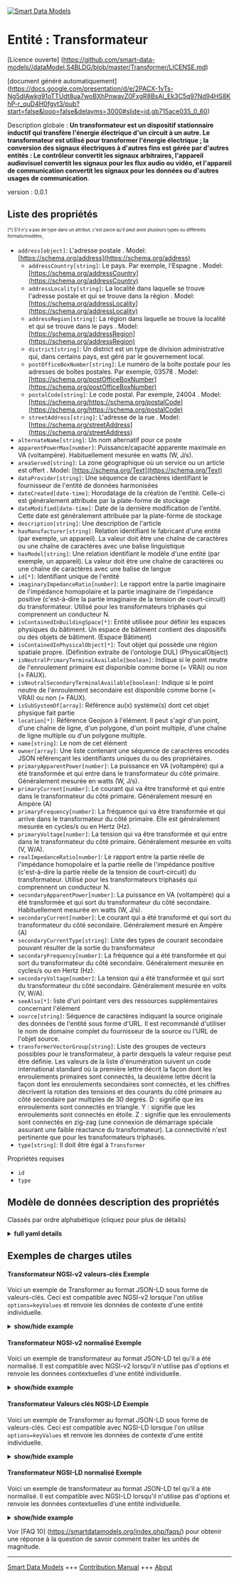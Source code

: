 <!-- 10-Header -->    
[![Smart Data Models](https://smartdatamodels.org/wp-content/uploads/2022/01/SmartDataModels_logo.png "Logo")](https://smartdatamodels.org)    
Entité : Transformateur    
=======================<!-- /10-Header -->    
<!-- 15-License -->    
[Licence ouverte] (https://github.com/smart-data-models//dataModel.S4BLDG/blob/master/Transformer/LICENSE.md)    
[document généré automatiquement] (https://docs.google.com/presentation/d/e/2PACX-1vTs-Ng5dIAwkg91oTTUdt8ua7woBXhPnwavZ0FxgR8BsAI_Ek3C5q97Nd94HS8KhP-r_quD4H0fgyt3/pub?start=false&loop=false&delayms=3000#slide=id.gb715ace035_0_60)    
<!-- /15-License -->    
<!-- 20-Description -->    
Description globale : **Un transformateur est un dispositif stationnaire inductif qui transfère l'énergie électrique d'un circuit à un autre.  Le transformateur est utilisé pour transformer l'énergie électrique ; la conversion des signaux électriques à d'autres fins est gérée par d'autres entités : Le contrôleur convertit les signaux arbitraires, l'appareil audiovisuel convertit les signaux pour les flux audio ou vidéo, et l'appareil de communication convertit les signaux pour les données ou d'autres usages de communication**.    
version : 0.0.1    
<!-- /20-Description -->    
<!-- 30-PropertiesList -->    
## Liste des propriétés    
<sup><sub>[*] S'il n'y a pas de type dans un attribut, c'est parce qu'il peut avoir plusieurs types ou différents formats/modèles</sub></sup>.    
- `address[object]`: L'adresse postale  . Model: [https://schema.org/address](https://schema.org/address)	- `addressCountry[string]`: Le pays. Par exemple, l'Espagne  . Model: [https://schema.org/addressCountry](https://schema.org/addressCountry)    
	- `addressLocality[string]`: La localité dans laquelle se trouve l'adresse postale et qui se trouve dans la région  . Model: [https://schema.org/addressLocality](https://schema.org/addressLocality)    
	- `addressRegion[string]`: La région dans laquelle se trouve la localité et qui se trouve dans le pays  . Model: [https://schema.org/addressRegion](https://schema.org/addressRegion)    
	- `district[string]`: Un district est un type de division administrative qui, dans certains pays, est géré par le gouvernement local.      
	- `postOfficeBoxNumber[string]`: Le numéro de la boîte postale pour les adresses de boîtes postales. Par exemple, 03578  . Model: [https://schema.org/postOfficeBoxNumber](https://schema.org/postOfficeBoxNumber)    
	- `postalCode[string]`: Le code postal. Par exemple, 24004  . Model: [https://schema.org/https://schema.org/postalCode](https://schema.org/https://schema.org/postalCode)    
	- `streetAddress[string]`: L'adresse de la rue  . Model: [https://schema.org/streetAddress](https://schema.org/streetAddress)    
- `alternateName[string]`: Un nom alternatif pour ce poste  - `apparentPowerMax[number]`: Puissance/capacité apparente maximale en VA (voltampère). Habituellement mesurée en watts (W, J/s).  - `areaServed[string]`: La zone géographique où un service ou un article est offert  . Model: [https://schema.org/Text](https://schema.org/Text)- `dataProvider[string]`: Une séquence de caractères identifiant le fournisseur de l'entité de données harmonisées  - `dateCreated[date-time]`: Horodatage de la création de l'entité. Celle-ci est généralement attribuée par la plate-forme de stockage  - `dateModified[date-time]`: Date de la dernière modification de l'entité. Cette date est généralement attribuée par la plate-forme de stockage  - `description[string]`: Une description de l'article  - `hasManufacturer[string]`: Relation identifiant le fabricant d'une entité (par exemple, un appareil). La valeur doit être une chaîne de caractères ou une chaîne de caractères avec une balise linguistique  - `hasModel[string]`: Une relation identifiant le modèle d'une entité (par exemple, un appareil). La valeur doit être une chaîne de caractères ou une chaîne de caractères avec une balise de langue  - `id[*]`: Identifiant unique de l'entité  - `imaginaryImpedanceRatio[number]`: Le rapport entre la partie imaginaire de l'impédance homopolaire et la partie imaginaire de l'impédance positive (c'est-à-dire la partie imaginaire de la tension de court-circuit) du transformateur. Utilisé pour les transformateurs triphasés qui comprennent un conducteur N.  - `isContainedInBuildingSpace[*]`: Entité utilisée pour définir les espaces physiques du bâtiment. Un espace de bâtiment contient des dispositifs ou des objets de bâtiment. (Espace Bâtiment)  - `isContainedInPhysicalObject[*]`: Tout objet qui possède une région spatiale propre.  (Définition extraite de l'ontologie DUL) (PhysicalObject)  - `isNeutralPrimaryTerminalAvailable[boolean]`: Indique si le point neutre de l'enroulement primaire est disponible comme borne (= VRAI) ou non (= FAUX).  - `isNeutralSecondaryTerminalAvailable[boolean]`: Indique si le point neutre de l'enroulement secondaire est disponible comme borne (= VRAI) ou non (= FAUX).  - `isSubSystemOf[array]`: Référence au(x) système(s) dont cet objet physique fait partie  - `location[*]`: Référence Geojson à l'élément. Il peut s'agir d'un point, d'une chaîne de ligne, d'un polygone, d'un point multiple, d'une chaîne de ligne multiple ou d'un polygone multiple.  - `name[string]`: Le nom de cet élément  - `owner[array]`: Une liste contenant une séquence de caractères encodés JSON référençant les identifiants uniques du ou des propriétaires.  - `primaryApparentPower[number]`: La puissance en VA (voltampère) qui a été transformée et qui entre dans le transformateur du côté primaire. Généralement mesurée en watts (W, J/s).  - `primaryCurrent[number]`: Le courant qui va être transformé et qui entre dans le transformateur du côté primaire. Généralement mesuré en Ampère (A)  - `primaryFrequency[number]`: La fréquence qui va être transformée et qui arrive dans le transformateur du côté primaire. Elle est généralement mesurée en cycles/s ou en Hertz (Hz).  - `primaryVoltage[number]`: La tension qui va être transformée et qui entre dans le transformateur du côté primaire. Généralement mesurée en volts (V, W/A).  - `realImpedanceRatio[number]`: Le rapport entre la partie réelle de l'impédance homopolaire et la partie réelle de l'impédance positive (c'est-à-dire la partie réelle de la tension de court-circuit) du transformateur. Utilisé pour les transformateurs triphasés qui comprennent un conducteur N.  - `secondaryApparentPower[number]`: La puissance en VA (voltampère) qui a été transformée et qui sort du transformateur du côté secondaire. Habituellement mesurée en watts (W, J/s).  - `secondaryCurrent[number]`: Le courant qui a été transformé et qui sort du transformateur du côté secondaire. Généralement mesuré en Ampère (A)  - `secondaryCurrentType[string]`: Liste des types de courant secondaire pouvant résulter de la sortie du transformateur  - `secondaryFrequency[number]`: La fréquence qui a été transformée et qui sort du transformateur du côté secondaire. Généralement mesurée en cycles/s ou en Hertz (Hz).  - `secondaryVoltage[number]`: La tension qui a été transformée et qui sort du transformateur du côté secondaire. Généralement mesurée en volts (V, W/A).  - `seeAlso[*]`: liste d'uri pointant vers des ressources supplémentaires concernant l'élément  - `source[string]`: Séquence de caractères indiquant la source originale des données de l'entité sous forme d'URL. Il est recommandé d'utiliser le nom de domaine complet du fournisseur de la source ou l'URL de l'objet source.  - `transformerVectorGroup[string]`: Liste des groupes de vecteurs possibles pour le transformateur, à partir desquels la valeur requise peut être définie. Les valeurs de la liste d'énumération suivent un code international standard où la première lettre décrit la façon dont les enroulements primaires sont connectés, la deuxième lettre décrit la façon dont les enroulements secondaires sont connectés, et les chiffres décrivent la rotation des tensions et des courants du côté primaire au côté secondaire par multiples de 30 degrés. D : signifie que les enroulements sont connectés en triangle. Y : signifie que les enroulements sont connectés en étoile. Z : signifie que les enroulements sont connectés en zig-zag (une connexion de démarrage spéciale assurant une faible réactance du transformateur). La connectivité n'est pertinente que pour les transformateurs triphasés.  - `type[string]`: Il doit être égal à `Transformer`  <!-- /30-PropertiesList -->    
<!-- 35-RequiredProperties -->    
Propriétés requises    
- `id`  - `type`  <!-- /35-RequiredProperties -->    
<!-- 40-RequiredProperties -->    
<!-- /40-RequiredProperties -->    
<!-- 50-DataModelHeader -->    
## Modèle de données description des propriétés    
Classés par ordre alphabétique (cliquez pour plus de détails)    
<!-- /50-DataModelHeader -->    
<!-- 60-ModelYaml -->    
<details><summary><strong>full yaml details</strong></summary>      
```yaml    
Transformer:      
  description: 'A transformer is an inductive stationary device that transfers electrical energy from one circuit to another.  Transformer is used to transform electric power; conversion of electric signals for other purposes is handled at other entities: Controller converts arbitrary signals, AudioVisualAppliance converts signals for audio or video streams, and CommunicationsAppliance converts signals for data or other communications usage.'      
  properties:      
    address:      
      description: The mailing address      
      properties:      
        addressCountry:      
          description: 'The country. For example, Spain'      
          type: string      
          x-ngsi:      
            model: https://schema.org/addressCountry      
            type: Property      
        addressLocality:      
          description: 'The locality in which the street address is, and which is in the region'      
          type: string      
          x-ngsi:      
            model: https://schema.org/addressLocality      
            type: Property      
        addressRegion:      
          description: 'The region in which the locality is, and which is in the country'      
          type: string      
          x-ngsi:      
            model: https://schema.org/addressRegion      
            type: Property      
        district:      
          description: 'A district is a type of administrative division that, in some countries, is managed by the local government'      
          type: string      
          x-ngsi:      
            type: Property      
        postOfficeBoxNumber:      
          description: 'The post office box number for PO box addresses. For example, 03578'      
          type: string      
          x-ngsi:      
            model: https://schema.org/postOfficeBoxNumber      
            type: Property      
        postalCode:      
          description: 'The postal code. For example, 24004'      
          type: string      
          x-ngsi:      
            model: https://schema.org/https://schema.org/postalCode      
            type: Property      
        streetAddress:      
          description: The street address      
          type: string      
          x-ngsi:      
            model: https://schema.org/streetAddress      
            type: Property      
        streetNr:      
          description: Number identifying a specific property on a public street      
          type: string      
          x-ngsi:      
            type: Property      
      type: object      
      x-ngsi:      
        model: https://schema.org/address      
        type: Property      
    alternateName:      
      description: An alternative name for this item      
      type: string      
      x-ngsi:      
        type: Property      
    apparentPowerMax:      
      description: 'Maximum apparent power/capacity in VA (volt ampere). Usually measured in Watts (W, J/s)'      
      type: number      
      x-ngsi:      
        type: Property      
    areaServed:      
      description: The geographic area where a service or offered item is provided      
      type: string      
      x-ngsi:      
        model: https://schema.org/Text      
        type: Property      
    dataProvider:      
      description: A sequence of characters identifying the provider of the harmonised data entity      
      type: string      
      x-ngsi:      
        type: Property      
    dateCreated:      
      description: Entity creation timestamp. This will usually be allocated by the storage platform      
      format: date-time      
      type: string      
      x-ngsi:      
        type: Property      
    dateModified:      
      description: Timestamp of the last modification of the entity. This will usually be allocated by the storage platform      
      format: date-time      
      type: string      
      x-ngsi:      
        type: Property      
    description:      
      description: A description of this item      
      type: string      
      x-ngsi:      
        type: Property      
    hasManufacturer:      
      description: 'A relationship identifying the manufacturer of an entity (e.g., device). The value is expected to be a string or a string with language tag'      
      type: string      
      x-ngsi:      
        type: Property      
    hasModel:      
      description: 'A relationship identifying the model of an entity (e.g., device). The value is expected to be a string or a string with language tag'      
      type: string      
      x-ngsi:      
        type: Property      
    id:      
      anyOf:      
        - description: Identifier format of any NGSI entity      
          maxLength: 256      
          minLength: 1      
          pattern: ^[\w\-\.\{\}\$\+\*\[\]`|~^@!,:\\]+$      
          type: string      
          x-ngsi:      
            type: Property      
        - description: Identifier format of any NGSI entity      
          format: uri      
          type: string      
          x-ngsi:      
            type: Property      
      description: Unique identifier of the entity      
      x-ngsi:      
        type: Property      
    imaginaryImpedanceRatio:      
      description: The ratio between the imaginary part of the zero sequence impedance and the imaginary part of the positive impedance (i.e. imaginary part of the short-circuit voltage) of the transformer. Used for three-phase transformer which includes a N-conductor      
      type: number      
      x-ngsi:      
        type: Property      
    isContainedInBuildingSpace:      
      anyOf:      
        - description: Identifier format of any NGSI entity      
          maxLength: 256      
          minLength: 1      
          pattern: ^[\w\-\.\{\}\$\+\*\[\]`|~^@!,:\\]+$      
          type: string      
          x-ngsi:      
            type: Property      
        - description: Identifier format of any NGSI entity      
          format: uri      
          type: string      
          x-ngsi:      
            type: Property      
      description: An entity used to define the physical spaces of the building. A building space contains devices or building objects. (BuildingSpace)      
      x-ngsi:      
        type: Property      
    isContainedInPhysicalObject:      
      anyOf:      
        - description: Identifier format of any NGSI entity      
          maxLength: 256      
          minLength: 1      
          pattern: ^[\w\-\.\{\}\$\+\*\[\]`|~^@!,:\\]+$      
          type: string      
          x-ngsi:      
            type: Property      
        - description: Identifier format of any NGSI entity      
          format: uri      
          type: string      
          x-ngsi:      
            type: Property      
      description: Any Object that has a proper space region.  (Definition extracted from DUL ontology) (PhysicalObject)      
      x-ngsi:      
        type: Property      
    isNeutralPrimaryTerminalAvailable:      
      description: An indication of whether the neutral point of the primary winding is available as a terminal (=TRUE) or not (= FALSE)      
      type: boolean      
      x-ngsi:      
        type: Property      
    isNeutralSecondaryTerminalAvailable:      
      description: An indication of whether the neutral point of the secondary winding is available as a terminal (=TRUE) or not (= FALSE)      
      type: boolean      
      x-ngsi:      
        type: Property      
    isSubSystemOf:      
      description: A reference to a system(s) that this Physical Object is part of      
      items:      
        anyOf:      
          - description: Identifier format of any NGSI entity      
            maxLength: 256      
            minLength: 1      
            pattern: ^[\w\-\.\{\}\$\+\*\[\]`|~^@!,:\\]+$      
            type: string      
            x-ngsi:      
              type: Property      
          - description: Identifier format of any NGSI entity      
            format: uri      
            type: string      
            x-ngsi:      
              type: Property      
        description: Unique identifier of the entity      
        x-ngsi:      
          type: Property      
      type: array      
      x-ngsi:      
        type: Relationship      
    location:      
      description: 'Geojson reference to the item. It can be Point, LineString, Polygon, MultiPoint, MultiLineString or MultiPolygon'      
      oneOf:      
        - description: Geojson reference to the item. Point      
          properties:      
            bbox:      
              items:      
                type: number      
              minItems: 4      
              type: array      
            coordinates:      
              items:      
                type: number      
              minItems: 2      
              type: array      
            type:      
              enum:      
                - Point      
              type: string      
          required:      
            - type      
            - coordinates      
          title: GeoJSON Point      
          type: object      
          x-ngsi:      
            type: GeoProperty      
        - description: Geojson reference to the item. LineString      
          properties:      
            bbox:      
              items:      
                type: number      
              minItems: 4      
              type: array      
            coordinates:      
              items:      
                items:      
                  type: number      
                minItems: 2      
                type: array      
              minItems: 2      
              type: array      
            type:      
              enum:      
                - LineString      
              type: string      
          required:      
            - type      
            - coordinates      
          title: GeoJSON LineString      
          type: object      
          x-ngsi:      
            type: GeoProperty      
        - description: Geojson reference to the item. Polygon      
          properties:      
            bbox:      
              items:      
                type: number      
              minItems: 4      
              type: array      
            coordinates:      
              items:      
                items:      
                  items:      
                    type: number      
                  minItems: 2      
                  type: array      
                minItems: 4      
                type: array      
              type: array      
            type:      
              enum:      
                - Polygon      
              type: string      
          required:      
            - type      
            - coordinates      
          title: GeoJSON Polygon      
          type: object      
          x-ngsi:      
            type: GeoProperty      
        - description: Geojson reference to the item. MultiPoint      
          properties:      
            bbox:      
              items:      
                type: number      
              minItems: 4      
              type: array      
            coordinates:      
              items:      
                items:      
                  type: number      
                minItems: 2      
                type: array      
              type: array      
            type:      
              enum:      
                - MultiPoint      
              type: string      
          required:      
            - type      
            - coordinates      
          title: GeoJSON MultiPoint      
          type: object      
          x-ngsi:      
            type: GeoProperty      
        - description: Geojson reference to the item. MultiLineString      
          properties:      
            bbox:      
              items:      
                type: number      
              minItems: 4      
              type: array      
            coordinates:      
              items:      
                items:      
                  items:      
                    type: number      
                  minItems: 2      
                  type: array      
                minItems: 2      
                type: array      
              type: array      
            type:      
              enum:      
                - MultiLineString      
              type: string      
          required:      
            - type      
            - coordinates      
          title: GeoJSON MultiLineString      
          type: object      
          x-ngsi:      
            type: GeoProperty      
        - description: Geojson reference to the item. MultiLineString      
          properties:      
            bbox:      
              items:      
                type: number      
              minItems: 4      
              type: array      
            coordinates:      
              items:      
                items:      
                  items:      
                    items:      
                      type: number      
                    minItems: 2      
                    type: array      
                  minItems: 4      
                  type: array      
                type: array      
              type: array      
            type:      
              enum:      
                - MultiPolygon      
              type: string      
          required:      
            - type      
            - coordinates      
          title: GeoJSON MultiPolygon      
          type: object      
          x-ngsi:      
            type: GeoProperty      
      x-ngsi:      
        type: GeoProperty      
    name:      
      description: The name of this item      
      type: string      
      x-ngsi:      
        type: Property      
    owner:      
      description: A List containing a JSON encoded sequence of characters referencing the unique Ids of the owner(s)      
      items:      
        anyOf:      
          - description: Identifier format of any NGSI entity      
            maxLength: 256      
            minLength: 1      
            pattern: ^[\w\-\.\{\}\$\+\*\[\]`|~^@!,:\\]+$      
            type: string      
            x-ngsi:      
              type: Property      
          - description: Identifier format of any NGSI entity      
            format: uri      
            type: string      
            x-ngsi:      
              type: Property      
        description: Unique identifier of the entity      
        x-ngsi:      
          type: Property      
      type: array      
      x-ngsi:      
        type: Property      
    primaryApparentPower:      
      description: 'The power in VA (volt ampere) that has been transformed and that runs into the transformer on the primary side. Usually measured in Watts (W, J/s)'      
      type: number      
      x-ngsi:      
        type: Property      
    primaryCurrent:      
      description: The current that is going to be transformed and that runs into the transformer on the primary side. Usually measured in Ampere (A)      
      type: number      
      x-ngsi:      
        type: Property      
    primaryFrequency:      
      description: The frequency that is going to be transformed and that runs into the transformer on the primary side. Usually measured in cycles/s or Hertz (Hz)      
      type: number      
      x-ngsi:      
        type: Property      
    primaryVoltage:      
      description: 'The voltage that is going to be transformed and that runs into the transformer on the primary side. Usually measured in Volts (V, W/A)'      
      type: number      
      x-ngsi:      
        type: Property      
    realImpedanceRatio:      
      description: The ratio between the real part of the zero sequence impedance and the real part of the positive impedance (i.e. real part of the short-circuit voltage) of the transformer. Used for three-phase transformer which includes a N-conductor      
      type: number      
      x-ngsi:      
        type: Property      
    secondaryApparentPower:      
      description: 'The power in VA (volt ampere) that has been transformed and is running out of the transformer on the secondary side. Usually measured in Watts (W, J/s)'      
      type: number      
      x-ngsi:      
        type: Property      
    secondaryCurrent:      
      description: The current that has been transformed and is running out of the transformer on the secondary side. Usually measured in Ampere (A)      
      type: number      
      x-ngsi:      
        type: Property      
    secondaryCurrentType:      
      description: A list of the secondary current types that can result from transformer output      
      type: string      
      x-ngsi:      
        type: Property      
    secondaryFrequency:      
      description: The frequency that has been transformed and is running out of the transformer on the secondary side. Usually measured in cycles/s or Hertz (Hz)      
      type: number      
      x-ngsi:      
        type: Property      
    secondaryVoltage:      
      description: 'The voltage that has been transformed and is running out of the transformer on the secondary side. Usually measured in Volts (V, W/A)'      
      type: number      
      x-ngsi:      
        type: Property      
    seeAlso:      
      description: list of uri pointing to additional resources about the item      
      oneOf:      
        - items:      
            format: uri      
            type: string      
          minItems: 1      
          type: array      
        - format: uri      
          type: string      
      x-ngsi:      
        type: Property      
    source:      
      description: 'A sequence of characters giving the original source of the entity data as a URL. Recommended to be the fully qualified domain name of the source provider, or the URL to the source object'      
      type: string      
      x-ngsi:      
        type: Property      
    transformerVectorGroup:      
      description: 'List of the possible vector groups for the transformer from which that required may be set. Values in the enumeration list follow a standard international code where the first letter describes how the primary windings are connected, the second letter describes how the secondary windings are connected, and the numbers describe the rotation of voltages and currents from the primary to the secondary side in multiples of 30 degrees. D: means that the windings are delta-connected. Y: means that the windings are star-connected. Z: means that the windings are zig-zag connected (a special start-connected providing low reactance of the transformer). The connectivity is only relevant for three-phase transformers'      
      type: string      
      x-ngsi:      
        type: Property      
    type:      
      description: It must be equal to `Transformer`      
      enum:      
        - Transformer      
      type: string      
      x-ngsi:      
        type: Property      
  required:      
    - id      
    - type      
  type: object      
  x-derived-from: "https://saref.etsi.org/saref4bldg/v1.1.2/#s4bldg:Transformer"      
  x-disclaimer: 'Redistribution and use in source and binary forms, with or without modification, are permitted  provided that the license conditions are met. Copyleft (c) 2022 Contributors to Smart Data Models Program'      
  x-license-url: https://github.com/smart-data-models/dataModel.S4BLDG/blob/master/Transformer/LICENSE.md      
  x-model-schema: https://smart-data-models.github.com/dataModel.SAREF4BLDG/Transformer/schema.json      
  x-model-tags: SAREF Transformer      
  x-version: 0.0.1      
```    
</details>      
<!-- /60-ModelYaml -->    
<!-- 70-MiddleNotes -->    
<!-- /70-MiddleNotes -->    
<!-- 80-Examples -->    
## Exemples de charges utiles    
#### Transformateur NGSI-v2 valeurs-clés Exemple    
Voici un exemple de Transformer au format JSON-LD sous forme de valeurs-clés. Ceci est compatible avec NGSI-v2 lorsque l'on utilise `options=keyValues` et renvoie les données de contexte d'une entité individuelle.    
<details><summary><strong>show/hide example</strong></summary>      
```json  
{  
  "id": "urn:ngsi-ld:Transformer:4976b0ec-0c96-4ae1-91da-c906da8348da",  
  "type": "Transformer",  
  "apparentPowerMax": 0.17497838413457267,  
  "imaginaryImpedanceRatio": 0.5323895083879017,  
  "isNeutralPrimaryTerminalAvailable": false,  
  "isNeutralSecondaryTerminalAvailable": true,  
  "primaryApparentPower": 0.8765115449298688,  
  "primaryCurrent": 0.871670986786111,  
  "primaryFrequency": 0.141749759362659,  
  "primaryVoltage": 0.5038263292514936,  
  "realImpedanceRatio": 0.06325384828151492,  
  "secondaryApparentPower": 0.45704946090246745,  
  "secondaryCurrent": 0.4016609926228465,  
  "secondaryCurrentType": "Data",  
  "secondaryFrequency": 0.7436141485906284,  
  "secondaryVoltage": 0.4646450009162978,  
  "transformerVectorGroup": "Soft",  
  "isContainedInBuildingSpace": "urn:ngsi-ld:BuildingSpace:51645089-5e36-4b9c-ad25-b97b58506919",  
  "isContainedInPhysicalObject": "urn:ngsi-ld:PhysicalObject:6737e804-54ff-41c0-ba12-90dde24f3d59",  
  "isSubSystemOf": [  
    "urn:ngsi-ld:System:38dfdf15-5a41-412d-9b05-435cb7809e6f",  
    "urn:ngsi-ld:System:b7274b46-33ec-4694-8dda-999197bb58c5",  
    "urn:ngsi-ld:System:b7d5c2ce-fc23-42d0-be8f-9e56a9f3c5db"  
  ],  
  "hasManufacturer": "Transformer Company Inc.",  
  "hasModel": "Transformer 0.1.2",  
  "dateCreated": "2023-01-25T16:42:43Z",  
  "dateModified": "2023-01-26T13:53:42Z",  
  "source": "Import",  
  "name": "Transformer",  
  "alternateName": "Transformer type 2",  
  "description": "Transformer of limited Transformer types",  
  "dataProvider": "IFC file"  
}  
```  
</details>    
#### Transformateur NGSI-v2 normalisé Exemple    
Voici un exemple de transformateur au format JSON-LD tel qu'il a été normalisé. Il est compatible avec NGSI-v2 lorsqu'il n'utilise pas d'options et renvoie les données contextuelles d'une entité individuelle.    
<details><summary><strong>show/hide example</strong></summary>      
```json  
{  
  "id": "urn:ngsi-ld:Transformer:7dc130e2-e429-4c26-b467-ec9d1f41e7b8",  
  "type": "Transformer",  
  "apparentPowerMax": {  
    "type": "Number",  
    "value": 0.6561932522421066  
  },  
  "imaginaryImpedanceRatio": {  
    "type": "Number",  
    "value": 0.7913482963385954  
  },  
  "isNeutralPrimaryTerminalAvailable": {  
    "type": "Boolean",  
    "value": true  
  },  
  "isNeutralSecondaryTerminalAvailable": {  
    "type": "Boolean",  
    "value": true  
  },  
  "primaryApparentPower": {  
    "type": "Number",  
    "value": 0.23470397848013025  
  },  
  "primaryCurrent": {  
    "type": "Number",  
    "value": 0.7245530289719985  
  },  
  "primaryFrequency": {  
    "type": "Number",  
    "value": 0.18927842693402908  
  },  
  "primaryVoltage": {  
    "type": "Number",  
    "value": 0.359590276424793  
  },  
  "realImpedanceRatio": {  
    "type": "Number",  
    "value": 0.6917590580595899  
  },  
  "secondaryApparentPower": {  
    "type": "Number",  
    "value": 0.10075664755263747  
  },  
  "secondaryCurrent": {  
    "type": "Number",  
    "value": 0.1458215404162363  
  },  
  "secondaryCurrentType": {  
    "type": "Text",  
    "value": "Tasty Wooden Car"  
  },  
  "secondaryFrequency": {  
    "type": "Number",  
    "value": 0.09146741937660052  
  },  
  "secondaryVoltage": {  
    "type": "Number",  
    "value": 0.31779800995261864  
  },  
  "transformerVectorGroup": {  
    "type": "Text",  
    "value": "SMS"  
  },  
  "isContainedInBuildingSpace": {  
    "type": "Text",  
    "value": "urn:ngsi-ld:BuildingSpace:16bccee7-8244-4707-8d4b-c5a06b0fee75"  
  },  
  "isContainedInPhysicalObject": {  
    "type": "Text",  
    "value": "urn:ngsi-ld:PhysicalObject:b9a1bd5e-114e-41ba-b865-25b4b4c5c3c5"  
  },  
  "isSubSystemOf": {  
    "type": "StructuredValue",  
    "value": [  
      "urn:ngsi-ld:System:37554df5-ec0d-4e03-8697-7d562ff2134f",  
      "urn:ngsi-ld:System:e967a169-474b-47a0-bd0c-a76ce8a5f7be",  
      "urn:ngsi-ld:System:49a6b09b-2301-4b6e-a167-54ee44cc83d4"  
    ]  
  },  
  "hasManufacturer": {  
    "type": "Text",  
    "value": "Transformer Company Inc."  
  },  
  "hasModel": {  
    "type": "Text",  
    "value": "Transformer 0.1.2"  
  },  
  "dateCreated": {  
    "type": "DateTime",  
    "value": "2023-01-25T20:08:21.2034652+01:00"  
  },  
  "dateModified": {  
    "type": "DateTime",  
    "value": "2023-01-25T22:13:38.7837862+01:00"  
  },  
  "source": {  
    "type": "Text",  
    "value": "Import"  
  },  
  "name": {  
    "type": "Text",  
    "value": "Transformer"  
  },  
  "alternateName": {  
    "type": "Text",  
    "value": "Transformer type 2"  
  },  
  "description": {  
    "type": "Text",  
    "value": "Transformer of limited Transformer types"  
  },  
  "dataProvider": {  
    "type": "Text",  
    "value": "IFC file"  
  }  
}  
```  
</details>    
#### Transformateur Valeurs clés NGSI-LD Exemple    
Voici un exemple de Transformer au format JSON-LD sous forme de valeurs-clés. Ceci est compatible avec NGSI-LD lorsque l'on utilise `options=keyValues` et renvoie les données de contexte d'une entité individuelle.    
<details><summary><strong>show/hide example</strong></summary>      
```json  
{  
  "id": "urn:ngsi-ld:Transformer:4976b0ec-0c96-4ae1-91da-c906da8348da",  
  "type": "Transformer",  
  "apparentPowerMax": 0.17497838413457267,  
  "imaginaryImpedanceRatio": 0.5323895083879017,  
  "isNeutralPrimaryTerminalAvailable": false,  
  "isNeutralSecondaryTerminalAvailable": true,  
  "primaryApparentPower": 0.8765115449298688,  
  "primaryCurrent": 0.871670986786111,  
  "primaryFrequency": 0.141749759362659,  
  "primaryVoltage": 0.5038263292514936,  
  "realImpedanceRatio": 0.06325384828151492,  
  "secondaryApparentPower": 0.45704946090246745,  
  "secondaryCurrent": 0.4016609926228465,  
  "secondaryCurrentType": "Data",  
  "secondaryFrequency": 0.7436141485906284,  
  "secondaryVoltage": 0.4646450009162978,  
  "transformerVectorGroup": "Soft",  
  "isContainedInBuildingSpace": "urn:ngsi-ld:BuildingSpace:51645089-5e36-4b9c-ad25-b97b58506919",  
  "isContainedInPhysicalObject": "urn:ngsi-ld:PhysicalObject:6737e804-54ff-41c0-ba12-90dde24f3d59",  
  "isSubSystemOf": [  
    "urn:ngsi-ld:System:38dfdf15-5a41-412d-9b05-435cb7809e6f",  
    "urn:ngsi-ld:System:b7274b46-33ec-4694-8dda-999197bb58c5",  
    "urn:ngsi-ld:System:b7d5c2ce-fc23-42d0-be8f-9e56a9f3c5db"  
  ],  
  "hasManufacturer": "Transformer Company Inc.",  
  "hasModel": "Transformer 0.1.2",  
  "dateCreated": "2023-01-25T16:42:43Z",  
  "dateModified": "2023-01-26T13:53:42Z",  
  "source": "Import",  
  "name": "Transformer",  
  "alternateName": "Transformer type 2",  
  "description": "Transformer of limited Transformer types",  
  "dataProvider": "IFC file",  
  "@context": [  
    "https://raw.githubusercontent.com/smart-data-models/dataModel.S4BLDG/master/context.jsonld",  
    "https://uri.etsi.org/ngsi-ld/v1/ngsi-ld-core-context.jsonld"  
  ]  
}  
```  
</details>    
#### Transformateur NGSI-LD normalisé Exemple    
Voici un exemple de transformateur au format JSON-LD tel qu'il a été normalisé. Il est compatible avec NGSI-LD lorsqu'il n'utilise pas d'options et renvoie les données contextuelles d'une entité individuelle.    
<details><summary><strong>show/hide example</strong></summary>      
```json  
{  
  "id": "urn:ngsi-ld:Transformer:24b95122-4055-44dc-82ad-09a2bcda9025",  
  "type": "Transformer",  
  "apparentPowerMax": {  
    "type": "Property",  
    "unitCode": "J/s",  
    "observedAt": "2023-01-25T20:30:38Z",  
    "value": 0.24466523496915848  
  },  
  "imaginaryImpedanceRatio": {  
    "type": "Property",  
    "unitCode": "NA",  
    "observedAt": "2023-01-26T00:56:06Z",  
    "value": 0.0034198103714959682  
  },  
  "isNeutralPrimaryTerminalAvailable": {  
    "type": "Property",  
    "value": false  
  },  
  "isNeutralSecondaryTerminalAvailable": {  
    "type": "Property",  
    "value": true  
  },  
  "primaryApparentPower": {  
    "type": "Property",  
    "unitCode": "J/s",  
    "observedAt": "2023-01-26T12:47:55Z",  
    "value": 0.9141641275735504  
  },  
  "primaryCurrent": {  
    "type": "Property",  
    "unitCode": "A",  
    "observedAt": "2023-01-26T04:09:04Z",  
    "value": 0.21921580436899846  
  },  
  "primaryFrequency": {  
    "type": "Property",  
    "unitCode": "Hz",  
    "observedAt": "2023-01-26T11:27:17Z",  
    "value": 0.8873577584995188  
  },  
  "primaryVoltage": {  
    "type": "Property",  
    "unitCode": "W/A",  
    "observedAt": "2023-01-26T07:23:40Z",  
    "value": 0.33421317836814646  
  },  
  "realImpedanceRatio": {  
    "type": "Property",  
    "unitCode": "NA",  
    "observedAt": "2023-01-26T03:38:23Z",  
    "value": 0.6061321069719529  
  },  
  "secondaryApparentPower": {  
    "type": "Property",  
    "unitCode": "J/s",  
    "observedAt": "2023-01-25T19:57:55Z",  
    "value": 0.3997980055591537  
  },  
  "secondaryCurrent": {  
    "type": "Property",  
    "unitCode": "A",  
    "observedAt": "2023-01-26T13:58:27Z",  
    "value": 0.2899846616898377  
  },  
  "secondaryCurrentType": {  
    "type": "Property",  
    "value": "human-resource"  
  },  
  "secondaryFrequency": {  
    "type": "Property",  
    "unitCode": "Hz",  
    "observedAt": "2023-01-26T03:39:16Z",  
    "value": 0.06983160765779406  
  },  
  "secondaryVoltage": {  
    "type": "Property",  
    "unitCode": "W/A",  
    "observedAt": "2023-01-26T07:19:14Z",  
    "value": 0.8594539881916403  
  },  
  "transformerVectorGroup": {  
    "type": "Property",  
    "value": "digital"  
  },  
  "isContainedInBuildingSpace": {  
    "type": "Relationship",  
    "object": "urn:ngsi-ld:BuildingSpace:ded8c891-dfe1-4973-966c-96ab6231373d"  
  },  
  "isContainedInPhysicalObject": {  
    "type": "Relationship",  
    "object": "urn:ngsi-ld:PhysicalObject:aab67381-2a15-4bdc-ab0f-953b17253b8f"  
  },  
  "isSubSystemOf": [  
    {  
      "type": "Relationship",  
      "object": "urn:ngsi-ld:System:d06b6674-162c-4593-a8fd-3874ef353008"  
    },  
    {  
      "type": "Relationship",  
      "object": "urn:ngsi-ld:System:d0aca3bd-bf1b-4e9e-a998-a76c9b1ac7a6"  
    },  
    {  
      "type": "Relationship",  
      "object": "urn:ngsi-ld:System:1ab049a0-7295-4eef-82a1-0bb422132435"  
    }  
  ],  
  "hasManufacturer": {  
    "type": "Property",  
    "value": "Transformer Company Inc."  
  },  
  "hasModel": {  
    "type": "Property",  
    "value": "Transformer 0.1.2"  
  },  
  "dateCreated": {  
    "type": "Property",  
    "value": "2023-01-26T06:32:52Z"  
  },  
  "dateModified": {  
    "type": "Property",  
    "value": "2023-01-26T05:11:11Z"  
  },  
  "source": {  
    "type": "Property",  
    "value": "Import"  
  },  
  "name": {  
    "type": "Property",  
    "value": "Transformer"  
  },  
  "alternateName": {  
    "type": "Property",  
    "value": "Transformer type 2"  
  },  
  "description": {  
    "type": "Property",  
    "value": "Transformer of limited Transformer types"  
  },  
  "dataProvider": {  
    "type": "Property",  
    "value": "IFC file"  
  },  
  "@context": [  
    "https://raw.githubusercontent.com/smart-data-models/dataModel.S4BLDG/master/context.jsonld",  
    "https://uri.etsi.org/ngsi-ld/v1/ngsi-ld-core-context.jsonld"  
  ]  
}  
```  
</details><!-- /80-Examples -->    
<!-- 90-FooterNotes -->    
<!-- /90-FooterNotes -->    
<!-- 95-Units -->    
Voir [FAQ 10] (https://smartdatamodels.org/index.php/faqs/) pour obtenir une réponse à la question de savoir comment traiter les unités de magnitude.    
<!-- /95-Units -->    
<!-- 97-LastFooter -->    
---    
[Smart Data Models](https://smartdatamodels.org) +++ [Contribution Manual](https://bit.ly/contribution_manual) +++ [About](https://bit.ly/Introduction_SDM)<!-- /97-LastFooter -->    
